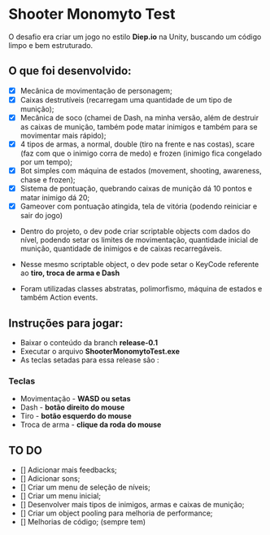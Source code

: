# Shooter Monomyto Test

O desafio era criar um jogo no estilo **Diep.io** na Unity, buscando um código limpo e bem estruturado.

## **O que foi desenvolvido:**
- [x] Mecânica de movimentação de personagem;
- [x] Caixas destrutíveis (recarregam uma quantidade de um tipo de munição);
- [x] Mecânica de soco (chamei de Dash, na minha versão, além de destruir as caixas de munição, também pode matar inimigos e também para se movimentar mais rápido);
- [x] 4 tipos de armas, a normal, double (tiro na frente e nas costas), scare (faz com que o inimigo corra de medo) e frozen (inimigo fica congelado por um tempo);
- [x] Bot simples com máquina de estados (movement, shooting, awareness, chase e frozen);
- [x] Sistema de pontuação, quebrando caixas de munição dá 10 pontos e matar inimigo dá 20;
- [x] Gameover com pontuação atingida, tela de vitória (podendo reiniciar e sair do jogo)

- Dentro do projeto, o dev pode criar scriptable objects com dados do nível, podendo setar os limites de movimentação, quantidade inicial de munição, quantidade de inimigos e de caixas recarregáveis.
- Nesse mesmo scriptable object, o dev pode setar o KeyCode referente ao **tiro, troca de arma e Dash**

- Foram utilizadas classes abstratas, polimorfismo, máquina de estados e também Action events.

## **Instruções para jogar:**
- Baixar o conteúdo da branch **release-0.1**
- Executar o arquivo **ShooterMonomytoTest.exe**
- As teclas setadas para essa release são :

### **Teclas**
- Movimentação - **WASD ou setas**
- Dash - **botão direito do mouse**
- Tiro - **botão esquerdo do mouse**
- Troca de arma - **clique da roda do mouse**

## TO DO 
- [] Adicionar mais feedbacks;
- [] Adicionar sons;
- [] Criar um menu de seleção de níveis;
- [] Criar um menu inicial;
- [] Desenvolver mais tipos de inimigos, armas e caixas de munição;
- [] Criar um object pooling para melhoria de performance;
- [] Melhorias de código; (sempre tem)


